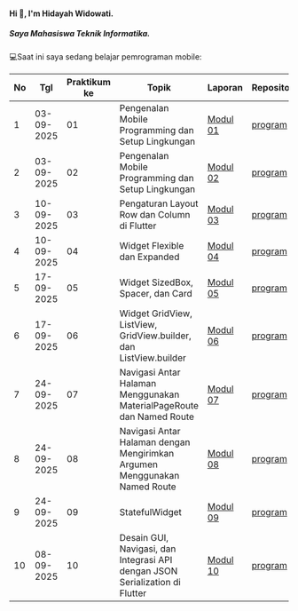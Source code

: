 #### Hi 👋, I'm Hidayah Widowati. 
##### Saya Mahasiswa Teknik Informatika.

💻Saat ini saya sedang belajar pemrograman mobile:

| No  | Tgl  | Praktikum ke  | Topik  | Laporan | Repository |
| ------------ | ------------ | ------------ | ------------ | ------------ | ------------ | 
|  1 | 03-09-2025  | 01  | Pengenalan Mobile Programming dan Setup Lingkungan  |[Modul 01](https://docs.google.com/document/d/16WHkEv08qgc13mZrYvcChlc-Ab8Y9w9qD2ZZbnSTVFs/edit?hl=id&tab=t.0 "Modul 01") | [program]( https://github.com/hdyhwd/modul1.git) |
|  2 | 03-09-2025 | 02  | Pengenalan Mobile Programming dan Setup Lingkungan  | [Modul 02](https://docs.google.com/document/d/1WavNG_JoORlH5WmH2hP3FRYfZnw7WoLDuHFCfXyddpY/edit?hl=id&tab=t.0 "Modul 02")|  [program](https://github.com/hdyhwd/Pemrograman_mobile.git) |
|  3 | 10-09-2025 | 03  | Pengaturan Layout Row dan Column di Flutter  | [Modul 03](https://docs.google.com/document/d/12YK4wH-yiguLOoGjoC6Wu_-6Ajm0NJQY0EmlGXvTyMw/edit?usp=sharing)|  [program](https://github.com/hdyhwd/modul3-modul4.git) |
|  4 | 10-09-2025 | 04  | 	Widget Flexible dan Expanded  | [Modul 04](https://docs.google.com/document/d/1Yo2iTseF-u6alMKHlt1HE58N7JNEB67SwnVYDSjAeZA/edit?usp=sharing)|  [program](https://github.com/hdyhwd/modul3-modul4.git) |
|  5 | 17-09-2025 | 05  | 	Widget SizedBox, Spacer, dan Card  | [Modul 05](https://docs.google.com/document/d/17UnqXn-PPHnOT1jRjDaC5cJF5awtAzLMCeRWNvy3ypw/edit?usp=sharing)|  [program](https://github.com/hdyhwd/modul5.git) |
|  6 | 17-09-2025 | 06  | 	Widget GridView, ListView, GridView.builder, dan ListView.builder | [Modul 06](https://docs.google.com/document/d/1e8tA8vHXUcUjV_k53ROihYZe05l4oNY-C2MeGyv_JjI/edit?usp=sharing)|  [program](https://github.com/hdyhwd/modul6.git) |
|  7 | 24-09-2025 | 07  | 	Navigasi Antar Halaman Menggunakan MaterialPageRoute dan Named Route | [Modul 07](https://docs.google.com/document/d/1ojDAp8yVVD3GOv_1sgYDcnjVc-f_F_VIzxazefVUpnI/edit?usp=sharing)|  [program](https://github.com/hdyhwd/mobile.git) |
|  8 | 24-09-2025 | 08  | 	Navigasi Antar Halaman dengan Mengirimkan Argumen Menggunakan Named Route | [Modul 08](https://docs.google.com/document/d/1wWeinlst9gCMABe6FiDquYOGAH7dRUxkI_1ASaa2ziY/edit?usp=sharing)|  [program](https://github.com/hdyhwd/mobile.git) |
|  9 | 24-09-2025 | 09  | 	StatefulWidget | [Modul 09](https://docs.google.com/document/d/1cuL__dhOzpoTZORmm5ducJ2LAG0Dm0RreEwBQnrA9IY/edit?usp=sharing)|  [program](https://github.com/hdyhwd/mobile.git) |
|  10 | 08-09-2025 | 10  | 	Desain GUI, Navigasi, dan Integrasi API dengan JSON Serialization di Flutter| [Modul 10](https://docs.google.com/document/d/1jmFbRwI5w3o7eQPHhBgxH8QxQr-FMt0_UAO0s49aWnA/edit?usp=sharing)|  [program](https://github.com/hdyhwd/mobile.git) |
